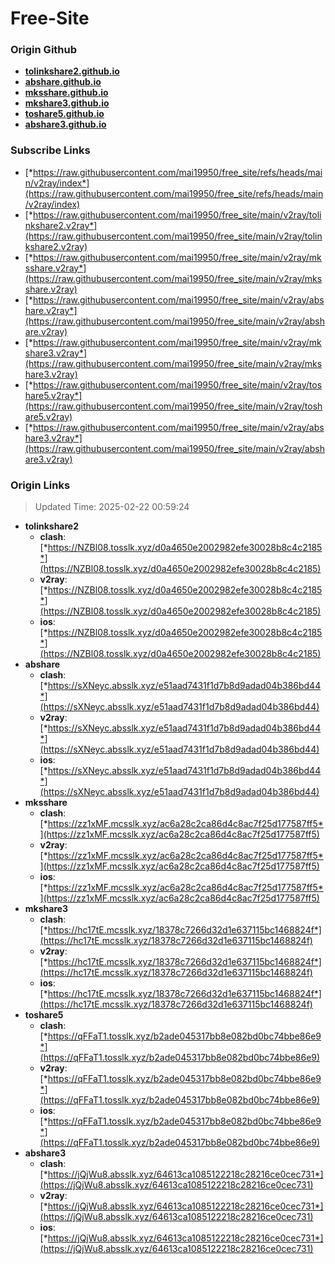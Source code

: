 # Free-Site

### Origin Github

- [**tolinkshare2.github.io**](https://github.com/tolinkshare2/tolinkshare2.github.io)
- [**abshare.github.io**](https://github.com/abshare/abshare.github.io)
- [**mksshare.github.io**](https://github.com/mksshare/mksshare.github.io)
- [**mkshare3.github.io**](https://github.com/mkshare3/mkshare3.github.io)
- [**toshare5.github.io**](https://github.com/toshare5/toshare5.github.io)
- [**abshare3.github.io**](https://github.com/abshare3/abshare3.github.io)

### Subscribe Links

- [*https://raw.githubusercontent.com/mai19950/free_site/refs/heads/main/v2ray/index*](https://raw.githubusercontent.com/mai19950/free_site/refs/heads/main/v2ray/index)
- [*https://raw.githubusercontent.com/mai19950/free_site/main/v2ray/tolinkshare2.v2ray*](https://raw.githubusercontent.com/mai19950/free_site/main/v2ray/tolinkshare2.v2ray)
- [*https://raw.githubusercontent.com/mai19950/free_site/main/v2ray/mksshare.v2ray*](https://raw.githubusercontent.com/mai19950/free_site/main/v2ray/mksshare.v2ray)
- [*https://raw.githubusercontent.com/mai19950/free_site/main/v2ray/abshare.v2ray*](https://raw.githubusercontent.com/mai19950/free_site/main/v2ray/abshare.v2ray)
- [*https://raw.githubusercontent.com/mai19950/free_site/main/v2ray/mkshare3.v2ray*](https://raw.githubusercontent.com/mai19950/free_site/main/v2ray/mkshare3.v2ray)
- [*https://raw.githubusercontent.com/mai19950/free_site/main/v2ray/toshare5.v2ray*](https://raw.githubusercontent.com/mai19950/free_site/main/v2ray/toshare5.v2ray)
- [*https://raw.githubusercontent.com/mai19950/free_site/main/v2ray/abshare3.v2ray*](https://raw.githubusercontent.com/mai19950/free_site/main/v2ray/abshare3.v2ray)

### Origin Links

> Updated Time: 2025-02-22 00:59:24

- **tolinkshare2**
  - **clash**: [*https://NZBl08.tosslk.xyz/d0a4650e2002982efe30028b8c4c2185*](https://NZBl08.tosslk.xyz/d0a4650e2002982efe30028b8c4c2185)
  - **v2ray**: [*https://NZBl08.tosslk.xyz/d0a4650e2002982efe30028b8c4c2185*](https://NZBl08.tosslk.xyz/d0a4650e2002982efe30028b8c4c2185)
  - **ios**: [*https://NZBl08.tosslk.xyz/d0a4650e2002982efe30028b8c4c2185*](https://NZBl08.tosslk.xyz/d0a4650e2002982efe30028b8c4c2185)
- **abshare**
  - **clash**: [*https://sXNeyc.absslk.xyz/e51aad7431f1d7b8d9adad04b386bd44*](https://sXNeyc.absslk.xyz/e51aad7431f1d7b8d9adad04b386bd44)
  - **v2ray**: [*https://sXNeyc.absslk.xyz/e51aad7431f1d7b8d9adad04b386bd44*](https://sXNeyc.absslk.xyz/e51aad7431f1d7b8d9adad04b386bd44)
  - **ios**: [*https://sXNeyc.absslk.xyz/e51aad7431f1d7b8d9adad04b386bd44*](https://sXNeyc.absslk.xyz/e51aad7431f1d7b8d9adad04b386bd44)
- **mksshare**
  - **clash**: [*https://zz1xMF.mcsslk.xyz/ac6a28c2ca86d4c8ac7f25d177587ff5*](https://zz1xMF.mcsslk.xyz/ac6a28c2ca86d4c8ac7f25d177587ff5)
  - **v2ray**: [*https://zz1xMF.mcsslk.xyz/ac6a28c2ca86d4c8ac7f25d177587ff5*](https://zz1xMF.mcsslk.xyz/ac6a28c2ca86d4c8ac7f25d177587ff5)
  - **ios**: [*https://zz1xMF.mcsslk.xyz/ac6a28c2ca86d4c8ac7f25d177587ff5*](https://zz1xMF.mcsslk.xyz/ac6a28c2ca86d4c8ac7f25d177587ff5)
- **mkshare3**
  - **clash**: [*https://hc17tE.mcsslk.xyz/18378c7266d32d1e637115bc1468824f*](https://hc17tE.mcsslk.xyz/18378c7266d32d1e637115bc1468824f)
  - **v2ray**: [*https://hc17tE.mcsslk.xyz/18378c7266d32d1e637115bc1468824f*](https://hc17tE.mcsslk.xyz/18378c7266d32d1e637115bc1468824f)
  - **ios**: [*https://hc17tE.mcsslk.xyz/18378c7266d32d1e637115bc1468824f*](https://hc17tE.mcsslk.xyz/18378c7266d32d1e637115bc1468824f)
- **toshare5**
  - **clash**: [*https://qFFaT1.tosslk.xyz/b2ade045317bb8e082bd0bc74bbe86e9*](https://qFFaT1.tosslk.xyz/b2ade045317bb8e082bd0bc74bbe86e9)
  - **v2ray**: [*https://qFFaT1.tosslk.xyz/b2ade045317bb8e082bd0bc74bbe86e9*](https://qFFaT1.tosslk.xyz/b2ade045317bb8e082bd0bc74bbe86e9)
  - **ios**: [*https://qFFaT1.tosslk.xyz/b2ade045317bb8e082bd0bc74bbe86e9*](https://qFFaT1.tosslk.xyz/b2ade045317bb8e082bd0bc74bbe86e9)
- **abshare3**
  - **clash**: [*https://jQjWu8.absslk.xyz/64613ca1085122218c28216ce0cec731*](https://jQjWu8.absslk.xyz/64613ca1085122218c28216ce0cec731)
  - **v2ray**: [*https://jQjWu8.absslk.xyz/64613ca1085122218c28216ce0cec731*](https://jQjWu8.absslk.xyz/64613ca1085122218c28216ce0cec731)
  - **ios**: [*https://jQjWu8.absslk.xyz/64613ca1085122218c28216ce0cec731*](https://jQjWu8.absslk.xyz/64613ca1085122218c28216ce0cec731)
